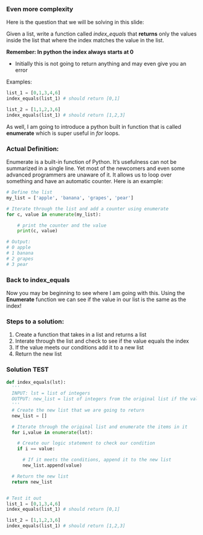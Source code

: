 ### Even more complexity

Here is the question that we will be solving in this slide:

Given a list, write a function called _index_equals_ that **returns** only the values inside the list that where the index matches the value in the list.

**Remember: In python the index always starts at 0**

- Initially this is not going to return anything and may even give you an error

Examples:
```python
list_1 = [0,1,3,4,6]
index_equals(list_1) # should return [0,1]

list_2 = [1,1,2,3,6]
index_equals(list_1) # should return [1,2,3]
```
As well, I am going to introduce a python built in function that is called **enumerate** which is super useful in _for_ loops.

### Actual Definition:
Enumerate is a built-in function of Python. It’s usefulness can not be summarized in a single line. Yet most of the newcomers and even some advanced programmers are unaware of it. It allows us to loop over something and have an automatic counter. Here is an example:

```python
# Define the list
my_list = ['apple', 'banana', 'grapes', 'pear']

# Iterate through the list and add a counter using enumerate
for c, value in enumerate(my_list):

    # print the counter and the value
    print(c, value)

# Output:
# 0 apple
# 1 banana
# 2 grapes
# 3 pear
```

### Back to index_equals
Now you may be beginning to see where I am going with this.  Using the **Enumerate** function we can see if the value in our list is the same as the index!  

### Steps to a solution:
1.  Create a function that takes in a list and returns a list
2.  Interate through the list and check to see if the value equals the index
3.  If the value meets our conditions add it to a new list
4.  Return the new list

### Solution TEST
```python
def index_equals(lst):
  '''
  INPUT: lst = list of integers
  OUTPUT: new_list = list of integers from the original list if the value matches the index
  '''
  # Create the new list that we are going to return
  new_list = []

  # Iterate through the original list and enumerate the items in it
  for i,value in enumerate(lst):

    # Create our logic statement to check our condition
    if i == value:

      # If it meets the conditions, append it to the new list
      new_list.append(value)

  # Return the new list
  return new_list


# Test it out
list_1 = [0,1,3,4,6]
index_equals(list_1) # should return [0,1]

list_2 = [1,1,2,3,6]
index_equals(list_1) # should return [1,2,3]
```
